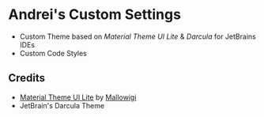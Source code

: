 # Andrei's Custom Settings
- Custom Theme based on *Material Theme UI Lite* & *Darcula* for JetBrains IDEs
- Custom Code Styles

## Credits
* [Material Theme UI Lite](https://plugins.jetbrains.com/plugin/12124-material-theme-ui-lite) by [Mallowigi](https://www.material-theme.com/)
* JetBrain's Darcula Theme
